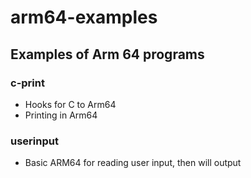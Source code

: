 # arm64-examples

## Examples of Arm 64 programs

### c-print

- Hooks for C to Arm64
- Printing in Arm64

### userinput

- Basic ARM64 for reading user input, then will output
